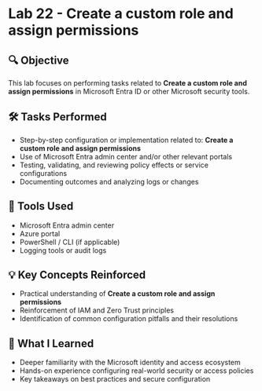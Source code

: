 # Lab 22 - Create a custom role and assign permissions

## 🔍 Objective
This lab focuses on performing tasks related to **Create a custom role and assign permissions** in Microsoft Entra ID or other Microsoft security tools.

## 🛠️ Tasks Performed
- Step-by-step configuration or implementation related to: **Create a custom role and assign permissions**
- Use of Microsoft Entra admin center and/or other relevant portals
- Testing, validating, and reviewing policy effects or service configurations
- Documenting outcomes and analyzing logs or changes

## 🧪 Tools Used
- Microsoft Entra admin center
- Azure portal
- PowerShell / CLI (if applicable)
- Logging tools or audit logs

## 💡 Key Concepts Reinforced
- Practical understanding of **Create a custom role and assign permissions**
- Reinforcement of IAM and Zero Trust principles
- Identification of common configuration pitfalls and their resolutions

## 🧠 What I Learned
- Deeper familiarity with the Microsoft identity and access ecosystem
- Hands-on experience configuring real-world security or access policies
- Key takeaways on best practices and secure configuration

